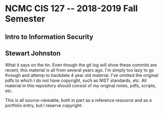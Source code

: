 # NCMC CIS 127 -- 2018-2019 Fall Semester
## Intro to Information Security
## Stewart Johnston

What it says on the tin. Even though the git log will show these commits are
recent, this material is all from several years ago. I'm simply too lazy to go
through and attemp to backdate 4 year old material. I've omitted the original
pdfs to which I do not have copyright, such as NIST standards, etc. All
material in this repository should consist of my original notes, pdfs, scripts,
etc.

This is all source-viewable, both in part as a reference resource and as a
portfolio entry, but I reserve copyright.
